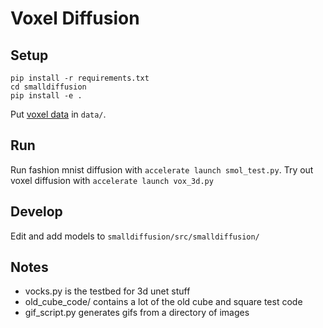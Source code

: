 # Voxel Diffusion

## Setup
```
pip install -r requirements.txt
cd smalldiffusion
pip install -e .
```
Put [voxel data](https://www.kaggle.com/datasets/xiuyuanqiu/sub-30-voxel-houses-in-numpy) in `data/`.
 
## Run
Run fashion mnist diffusion with `accelerate launch smol_test.py`.
Try out voxel diffusion with `accelerate launch vox_3d.py`

## Develop
Edit and add models to `smalldiffusion/src/smalldiffusion/`

## Notes
- vocks.py is the testbed for 3d unet stuff
- old_cube_code/ contains a lot of the old cube and square test code
- gif_script.py generates gifs from a directory of images
